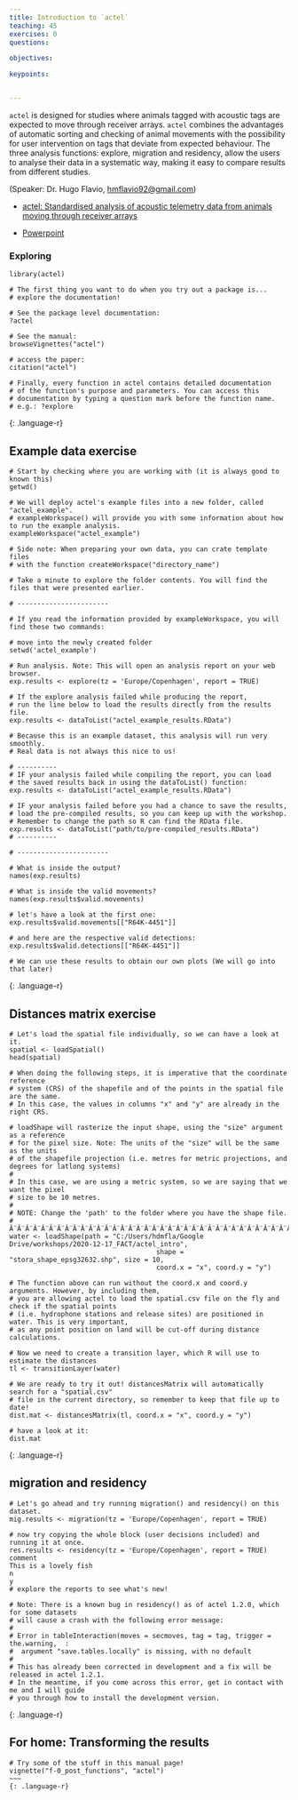 ```yaml
---
title: Introduction to `actel`
teaching: 45
exercises: 0
questions:

objectives:

keypoints:


---
```


`actel` is designed for studies where animals tagged with acoustic tags are expected to move through receiver arrays. `actel` combines the advantages of automatic sorting and checking of animal movements with the possibility for user intervention on tags that deviate from expected behaviour. The three analysis functions: explore, migration and residency, allow the users to analyse their data in a systematic way, making it easy to compare results from different studies.


(Speaker: Dr. Hugo Flavio, hmflavio92@gmail.com)

- [actel: Standardised analysis of acoustic telemetry data from animals moving through receiver arrays](../Resources/actel_paper_published_version.pdf)

- [Powerpoint](../Resources/actel_introduction.ppsx)

### Exploring
~~~
library(actel)

# The first thing you want to do when you try out a package is...
# explore the documentation!

# See the package level documentation:
?actel

# See the manual:
browseVignettes("actel")

# access the paper:
citation("actel")

# Finally, every function in actel contains detailed documentation
# of the function's purpose and parameters. You can access this
# documentation by typing a question mark before the function name.
# e.g.: ?explore
~~~
{: .language-r}

## Example data exercise

~~~
# Start by checking where you are working with (it is always good to known this)
getwd()

# We will deploy actel's example files into a new folder, called "actel_example".
# exampleWorkspace() will provide you with some information about how to run the example analysis.
exampleWorkspace("actel_example")

# Side note: When preparing your own data, you can crate template files
# with the function createWorkspace("directory_name")

# Take a minute to explore the folder contents. You will find the files that were presented earlier.

# -----------------------

# If you read the information provided by exampleWorkspace, you will find these two commands:

# move into the newly created folder
setwd('actel_example')

# Run analysis. Note: This will open an analysis report on your web browser.
exp.results <- explore(tz = 'Europe/Copenhagen', report = TRUE)

# If the explore analysis failed while producing the report,
# run the line below to load the results directly from the results file.
exp.results <- dataToList("actel_example_results.RData")

# Because this is an example dataset, this analysis will run very smoothly. 
# Real data is not always this nice to us!

# ----------
# IF your analysis failed while compiling the report, you can load 
# the saved results back in using the dataToList() function:
exp.results <- dataToList("actel_example_results.RData")

# IF your analysis failed before you had a chance to save the results,
# load the pre-compiled results, so you can keep up with the workshop.
# Remember to change the path so R can find the RData file.
exp.results <- dataToList("path/to/pre-compiled_results.RData")
# ----------

# -----------------------

# What is inside the output?
names(exp.results)

# What is inside the valid movements?
names(exp.results$valid.movements)

# let's have a look at the first one:
exp.results$valid.movements[["R64K-4451"]]

# and here are the respective valid detections:
exp.results$valid.detections[["R64K-4451"]]

# We can use these results to obtain our own plots (We will go into that later)
~~~
{: .language-r}


## Distances matrix exercise

~~~
# Let's load the spatial file individually, so we can have a look at it.
spatial <- loadSpatial()
head(spatial)

# When doing the following steps, it is imperative that the coordinate reference 
# system (CRS) of the shapefile and of the points in the spatial file are the same.
# In this case, the values in columns "x" and "y" are already in the right CRS.

# loadShape will rasterize the input shape, using the "size" argument as a reference
# for the pixel size. Note: The units of the "size" will be the same as the units
# of the shapefile projection (i.e. metres for metric projections, and degrees for latlong systems)
#
# In this case, we are using a metric system, so we are saying that we want the pixel
# size to be 10 metres.
#
# NOTE: Change the 'path' to the folder where you have the shape file.
# Â¨Â¨Â¨Â¨Â¨Â¨Â¨Â¨Â¨Â¨Â¨Â¨Â¨Â¨Â¨Â¨Â¨Â¨Â¨Â¨Â¨Â¨Â¨Â¨Â¨Â¨Â¨Â¨Â¨Â¨Â¨Â¨Â¨Â¨Â¨Â¨Â¨Â¨Â¨Â¨Â¨Â¨Â¨Â¨Â¨Â¨Â¨Â¨Â¨Â¨Â¨Â¨Â¨Â¨Â¨Â¨Â¨Â¨Â¨Â¨Â¨Â¨Â¨Â¨Â¨Â¨Â¨Â¨
water <- loadShape(path = "C:/Users/hdmfla/Google Drive/workshops/2020-12-17_FACT/actel_intro",
									 shape = "stora_shape_epsg32632.shp", size = 10,
									 coord.x = "x", coord.y = "y")

# The function above can run without the coord.x and coord.y arguments. However, by including them,
# you are allowing actel to load the spatial.csv file on the fly and check if the spatial points
# (i.e. hydrophone stations and release sites) are positioned in water. This is very important,
# as any point position on land will be cut-off during distance calculations.

# Now we need to create a transition layer, which R will use to estimate the distances
tl <- transitionLayer(water)

# We are ready to try it out! distancesMatrix will automatically search for a "spatial.csv"
# file in the current directory, so remember to keep that file up to date!
dist.mat <- distancesMatrix(tl, coord.x = "x", coord.y = "y")

# have a look at it:
dist.mat
~~~
{: .language-r}

## migration and residency

~~~
# Let's go ahead and try running migration() and residency() on this dataset.
mig.results <- migration(tz = 'Europe/Copenhagen', report = TRUE)

# now try copying the whole block (user decisions included) and running it at once.
res.results <- residency(tz = 'Europe/Copenhagen', report = TRUE)
comment
This is a lovely fish
n
y
# explore the reports to see what's new!

# Note: There is a known bug in residency() as of actel 1.2.0, which for some datasets
# will cause a crash with the following error message:
#
# Error in tableInteraction(moves = secmoves, tag = tag, trigger = the.warning,  : 
#  argument "save.tables.locally" is missing, with no default
#
# This has already been corrected in development and a fix will be released in actel 1.2.1.
# In the meantime, if you come across this error, get in contact with me and I will guide
# you through how to install the development version.
~~~
{: .language-r}

## For home: Transforming the results
```
# Try some of the stuff in this manual page!
vignette("f-0_post_functions", "actel")
~~~
{: .language-r}
